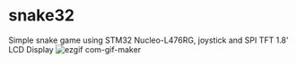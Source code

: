 
# snake32
Simple snake game using STM32 Nucleo-L476RG, joystick and SPI TFT 1.8' LCD Display
![ezgif com-gif-maker](https://user-images.githubusercontent.com/69490354/130367127-6e6fd3d2-e610-4b7d-acb7-d01d0b65d2ec.gif)
